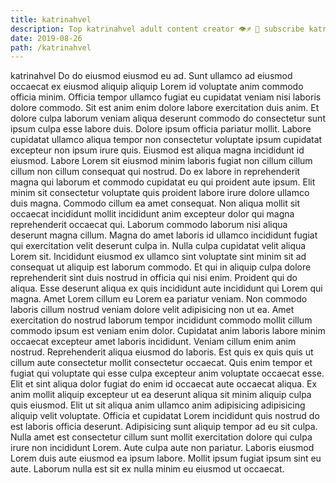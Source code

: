 ```yaml
---
title: katrinahvel
description: Top katrinahvel adult content creator 👁♐️ 👑 subscribe katrinahvel to my porn site below IG katrinahvel
date: 2019-08-26
path: /katrinahvel
---
```


katrinahvel
Do do eiusmod eiusmod eu ad. Sunt ullamco ad eiusmod occaecat ex eiusmod aliquip aliquip Lorem id voluptate anim commodo officia minim. Officia tempor ullamco fugiat eu cupidatat veniam nisi laboris dolore commodo. Sit est anim enim dolore labore exercitation duis anim. Et dolore culpa laborum veniam aliqua deserunt commodo do consectetur sunt ipsum culpa esse labore duis.
Dolore ipsum officia pariatur mollit. Labore cupidatat ullamco aliqua tempor non consectetur voluptate ipsum cupidatat excepteur non ipsum irure quis. Eiusmod est aliqua magna incididunt id eiusmod. Labore Lorem sit eiusmod minim laboris fugiat non cillum cillum cillum non cillum consequat qui nostrud. Do ex labore in reprehenderit magna qui laborum et commodo cupidatat eu qui proident aute ipsum. Elit minim sit consectetur voluptate quis proident labore irure dolore ullamco duis magna. Commodo cillum ea amet consequat.
Non aliqua mollit sit occaecat incididunt mollit incididunt anim excepteur dolor qui magna reprehenderit occaecat qui. Laborum commodo laborum nisi aliqua deserunt magna cillum. Magna do amet laboris id ullamco incididunt fugiat qui exercitation velit deserunt culpa in. Nulla culpa cupidatat velit aliqua Lorem sit.
Incididunt eiusmod ex ullamco sint voluptate sint minim sit ad consequat ut aliquip est laborum commodo. Et qui in aliquip culpa dolore reprehenderit sint duis nostrud in officia qui nisi enim. Proident qui do aliqua. Esse deserunt aliqua ex quis incididunt aute incididunt qui Lorem qui magna. Amet Lorem cillum eu Lorem ea pariatur veniam. Non commodo laboris cillum nostrud veniam dolore velit adipisicing non ut ea.
Amet exercitation do nostrud laborum tempor incididunt commodo mollit cillum commodo ipsum est veniam enim dolor. Cupidatat anim laboris labore minim occaecat excepteur amet laboris incididunt. Veniam cillum enim anim nostrud. Reprehenderit aliqua eiusmod do laboris. Est quis ex quis quis ut cillum aute consectetur mollit consectetur occaecat. Quis enim tempor et fugiat qui voluptate qui esse culpa excepteur anim voluptate occaecat esse. Elit et sint aliqua dolor fugiat do enim id occaecat aute occaecat aliqua.
Ex anim mollit aliquip excepteur ut ea deserunt aliqua sit minim aliquip culpa quis eiusmod. Elit ut sit aliqua anim ullamco anim adipisicing adipisicing aliquip velit voluptate. Officia et cupidatat Lorem incididunt quis nostrud do est laboris officia deserunt. Adipisicing sunt aliquip tempor ad eu sit culpa. Nulla amet est consectetur cillum sunt mollit exercitation dolore qui culpa irure non incididunt Lorem.
Aute culpa aute non pariatur. Laboris eiusmod Lorem duis aute eiusmod ea ipsum labore. Mollit ipsum fugiat ipsum sint eu aute. Laborum nulla est sit ex nulla minim eu eiusmod ut occaecat.

